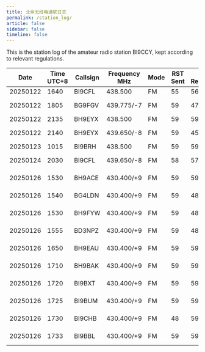 ```yaml
---
title: 业余无线电通联日志
permalink: /station_log/
article: false
sidebar: false
timeline: false
---
```


This is the station log of the amateur radio station BI9CCY, kept according to relevant regulations.

| Date       | Time UTC+8 | Callsign | Frequency MHz | Mode | RST Sent | RST Received | Remarks | Operator |
|------------|------------|----------|---------------|------|----------|--------------|---------|----------|
| 20250122   | 1640       | BI9CFL   | 438.500       | FM   |  55      |  56          |         |          |
| 20250122   | 1805       | BG9FGV   | 439.775/-7    | FM   |  59      |  47          |VIA RELAY|          |
| 20250122   | 2135       | BH9EYX   | 438.500       | FM   |  59      |  59          |         |          |
| 20250122   | 2140       | BH9EYX   | 439.650/-8    | FM   |  59      |  45          |VIA RELAY|          |
| 20250123   | 1015       | BI9BRH   | 438.500       | FM   |  59      |  59          |         |          |
| 20250124   | 2030       | BI9CFL   | 439.650/-8    | FM   |  58      |  57          |VIA RELAY|          |
| 20250126   | 1530       | BH9ACE   | 430.400/+9    | FM   |  59      |  59          |VIA RELAY|          |
| 20250126   | 1540       | BG4LDN   | 430.400/+9    | FM   |  59      |  48          |VIA RELAY|          |
| 20250126   | 1530       | BH9FYW   | 430.400/+9    | FM   |  59      |  48          |VIA RELAY|          |
| 20250126   | 1555       | BD3NPZ   | 430.400/+9    | FM   |  59      |  48          |VIA RELAY|          |
| 20250126   | 1650       | BH9EAU   | 430.400/+9    | FM   |  59      |  59          |VIA RELAY|          |
| 20250126   | 1710       | BH9BAK   | 430.400/+9    | FM   |  59      |  59          |VIA RELAY|          |
| 20250126   | 1720       | BI9BXT   | 430.400/+9    | FM   |  59      |  59          |VIA RELAY|          |
| 20250126   | 1725       | BI9BUM   | 430.400/+9    | FM   |  59      |  59          |VIA RELAY|          |
| 20250126   | 1730       | BI9CHB   | 430.400/+9    | FM   |  48      |  59          |VIA RELAY|          |
| 20250126   | 1733       | BI9BBL   | 430.400/+9    | FM   |  59      |  59          |VIA RELAY|          |
